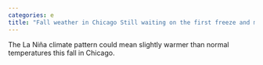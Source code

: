 ```yaml
---
categories: e
title: "Fall weather in Chicago Still waiting on the first freeze and measurable snowfall"
---
```

The La Niña climate pattern could mean slightly warmer than normal temperatures this fall in Chicago.